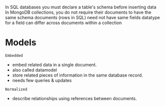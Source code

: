 In SQL databases you must declare a table's schema before inserting data
In MongoDB collections, you do not require their documents to have the same schema
    documents (rows in SQL) need not have same fields
    datatype for a field can differ across documents within a collection


# Models

`Embedded`
- embed related data in a single document. 
- also called <denormalized> datamodel
- store related pieces of information in the same database record.
- needs few queries & updates 

`Normalized`
- describe relationships using references between documents.

